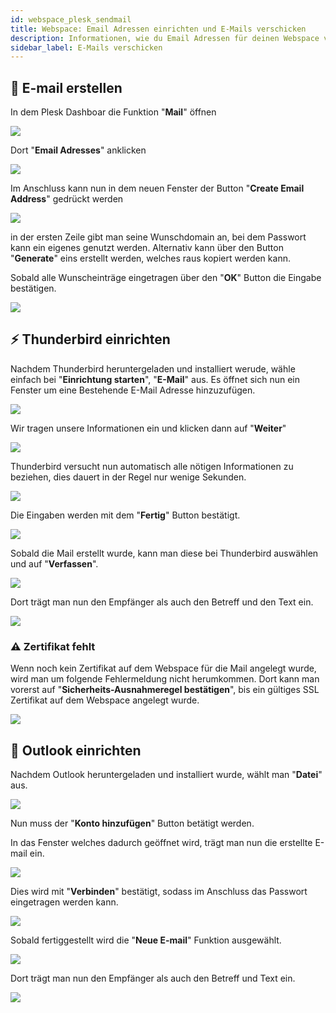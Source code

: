 ```yaml
---
id: webspace_plesk_sendmail
title: Webspace: Email Adressen einrichten und E-Mails verschicken
description: Informationen, wie du Email Adressen für deinen Webspace von ZAP-Hosting einrichten kannst, um Emails zu verschicken und zu empfangen - ZAP-hosting.com Dokumentationen
sidebar_label: E-Mails verschicken
---
```


## 📧 E-mail erstellen

In dem Plesk Dashboar die Funktion "**Mail**" öffnen

![](https://screensaver01.zap-hosting.com/index.php/s/wCJTPs9q4b2YCyf/preview)

Dort "**Email Adresses**" anklicken

![](https://screensaver01.zap-hosting.com/index.php/s/bmd4rWajJGRQFS8/preview)

Im Anschluss kann nun in dem neuen Fenster der Button "**Create Email Address**" gedrückt werden

![](https://screensaver01.zap-hosting.com/index.php/s/rzFnE9axpnzHKTM/preview)

in der ersten Zeile gibt man seine Wunschdomain an, bei dem Passwort kann ein eigenes genutzt werden.
Alternativ kann über den Button "**Generate**" eins erstellt werden, welches raus kopiert werden kann.

Sobald alle Wunscheinträge eingetragen über den "**OK**" Button die Eingabe bestätigen.

![](https://screensaver01.zap-hosting.com/index.php/s/fA3H2q43QBibKZY/preview)

## ⚡ Thunderbird einrichten

Nachdem Thunderbird heruntergeladen und installiert werude, wähle einfach bei "**Einrichtung starten**", "**E-Mail**" aus.
Es öffnet sich nun ein Fenster um eine Bestehende E-Mail Adresse hinzuzufügen.

![](https://screensaver01.zap-hosting.com/index.php/s/Yr8T9GGgatt3miR/preview)

Wir tragen unsere Informationen ein und klicken dann auf "**Weiter**"

![](https://screensaver01.zap-hosting.com/index.php/s/penosEwRwEiSF3L/preview)

Thunderbird versucht nun automatisch alle nötigen Informationen zu beziehen, dies dauert in der Regel nur wenige Sekunden.

![](https://screensaver01.zap-hosting.com/index.php/s/zwTYsf9sfScnD3J/preview)

Die Eingaben werden mit dem "**Fertig**" Button bestätigt.

![](https://screensaver01.zap-hosting.com/index.php/s/FGnRG9ajZ3yLaxq/preview)

Sobald die Mail erstellt wurde, kann man diese bei Thunderbird auswählen und auf "**Verfassen**".

![](https://screensaver01.zap-hosting.com/index.php/s/gfr86BkLHKaJHeM/preview)

Dort trägt man nun den Empfänger als auch den Betreff und den Text ein.

![](https://screensaver01.zap-hosting.com/index.php/s/aHrmii4y4SbXPiX/preview)

### ⚠️ Zertifikat fehlt

Wenn noch kein Zertifikat auf dem Webspace für die Mail angelegt wurde, wird man um folgende Fehlermeldung nicht herumkommen.
Dort kann man vorerst auf "**Sicherheits-Ausnahmeregel bestätigen**", bis ein gültiges SSL Zertifikat auf dem Webspace angelegt wurde.

![](https://screensaver01.zap-hosting.com/index.php/s/RPBdw57KiBAK995/preview)

## 📘 Outlook einrichten

Nachdem Outlook heruntergeladen und installiert wurde, wählt man "**Datei**" aus.

![](https://screensaver01.zap-hosting.com/index.php/s/2dXdHPJoo35qiFy/preview)

Nun  muss der "**Konto hinzufügen**" Button betätigt werden.

In das Fenster welches dadurch geöffnet wird, trägt man nun die erstellte E-mail ein.

![](https://screensaver01.zap-hosting.com/index.php/s/pwpDaspyW9iMj9r/preview)

Dies wird mit "**Verbinden**" bestätigt, sodass im Anschluss das Passwort eingetragen werden kann.

![](https://screensaver01.zap-hosting.com/index.php/s/sZAgJgkBaRaRrm5/preview)

Sobald fertiggestellt wird die "**Neue E-mail**" Funktion ausgewählt.

![](https://screensaver01.zap-hosting.com/index.php/s/TGwLJ8cRXwH8FEq/preview)

Dort trägt man nun den Empfänger als auch den Betreff und Text ein.

![](https://screensaver01.zap-hosting.com/index.php/s/2Fi2BW7E2xajftF/preview)

